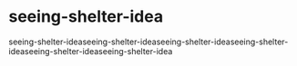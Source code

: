 # seeing-shelter-idea
seeing-shelter-ideaseeing-shelter-ideaseeing-shelter-ideaseeing-shelter-ideaseeing-shelter-ideaseeing-shelter-idea
